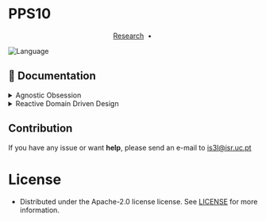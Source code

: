 # PPS10

<p align="center">
  <a href="#mag_right-research">Research</a> &nbsp;&bull;&nbsp;
</p>

![Language](https://img.shields.io/badge/language-Swift%203-orange.svg)

## :mag_right: Documentation

<details>
    <summary> Agnostic Obsession </summary>

### Agnostic Obsession

cenas

</details>

<details>
    <summary> Reactive Domain Driven Design </summary>

### Reactive Domain Driven Design

outras

</details>

## Contribution
 If you have any issue or want **help**, please send an e-mail to is3l@isr.uc.pt

# License
 * Distributed under the Apache-2.0 license license. See [LICENSE](https://github.com/is3l/PPS10/tree/main?tab=Apache-2.0-1-ov-file) for more information.
